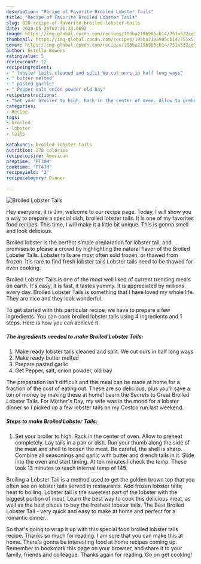 ```yaml
---
description: "Recipe of Favorite Broiled Lobster Tails"
title: "Recipe of Favorite Broiled Lobster Tails"
slug: 828-recipe-of-favorite-broiled-lobster-tails
date: 2020-05-26T02:31:33.069Z
image: https://img-global.cpcdn.com/recipes/195ba2196905cb14/751x532cq70/broiled-lobster-tails-recipe-main-photo.jpg
thumbnail: https://img-global.cpcdn.com/recipes/195ba2196905cb14/751x532cq70/broiled-lobster-tails-recipe-main-photo.jpg
cover: https://img-global.cpcdn.com/recipes/195ba2196905cb14/751x532cq70/broiled-lobster-tails-recipe-main-photo.jpg
author: Estella Bowers
ratingvalue: 5
reviewcount: 12
recipeingredient:
- " lobster tails cleaned and split We cut ours in half long ways"
- " butter melted"
- " pasted garlic"
- " Pepper salt onion powder old bay"
recipeinstructions:
- "Set your broiler to high. Rack in the center of oven. Allow to preheat completely. Lay tails in a pan or dish. Run your thumb along the side of the meat and shell to loosen the meat. Be careful, the shell is sharp. Combine all seasonings and garlic with butter and drench tails in it. Slide into the oven and start timing. At ten minutes I check the temp. These took 13 minutes to reach internal temp of 145."
categories:
- Recipe
tags:
- broiled
- lobster
- tails

katakunci: broiled lobster tails 
nutrition: 278 calories
recipecuisine: American
preptime: "PT30M"
cooktime: "PT47M"
recipeyield: "2"
recipecategory: Dinner

---
```



![Broiled Lobster Tails](https://img-global.cpcdn.com/recipes/195ba2196905cb14/751x532cq70/broiled-lobster-tails-recipe-main-photo.jpg)

Hey everyone, it is Jim, welcome to our recipe page. Today, I will show you a way to prepare a special dish, broiled lobster tails. It is one of my favorites food recipes. This time, I will make it a little bit unique. This is gonna smell and look delicious.

Broiled lobster is the perfect simple preparation for lobster tail, and promises to please a crowd by highlighting the natural flavor of the Broiled Lobster Tails. Lobster tails are most often sold frozen, or thawed from frozen. It&#39;s rare to find fresh lobster tails Lobster tails need to be thawed for even cooking.

Broiled Lobster Tails is one of the most well liked of current trending meals on earth. It's easy, it is fast, it tastes yummy. It is appreciated by millions every day. Broiled Lobster Tails is something that I have loved my whole life. They are nice and they look wonderful.


To get started with this particular recipe, we have to prepare a few ingredients. You can cook broiled lobster tails using 4 ingredients and 1 steps. Here is how you can achieve it.

<!--inarticleads1-->

##### The ingredients needed to make Broiled Lobster Tails:

1. Make ready  lobster tails cleaned and split. We cut ours in half long ways
1. Make ready  butter melted
1. Prepare  pasted garlic
1. Get  Pepper, salt, onion powder, old bay


The preparation isn&#39;t difficult and this meal can be made at home for a fraction of the cost of eating out. These are so delicious, plus you&#39;ll save a ton of money by making these at home! Learn the Secrets to Great Broiled Lobster Tails. For Mother&#39;s Day, my wife was in the mood for a lobster dinner so I picked up a few lobster tails on my Costco run last weekend. 

<!--inarticleads2-->

##### Steps to make Broiled Lobster Tails:

1. Set your broiler to high. Rack in the center of oven. Allow to preheat completely. Lay tails in a pan or dish. Run your thumb along the side of the meat and shell to loosen the meat. Be careful, the shell is sharp. Combine all seasonings and garlic with butter and drench tails in it. Slide into the oven and start timing. At ten minutes I check the temp. These took 13 minutes to reach internal temp of 145.


Broiling a Lobster Tail is a method used to get the golden brown top that you often see on lobster tails served in restaurants. Add frozen lobster tails; heat to boiling. Lobster tail is the sweetest part of the lobster with the biggest portion of meat. Learn the best way to cook this delicious meat, as well as the best places to buy the freshest lobster tails. The Best Broiled Lobster Tail - very quick and easy to make at home and perfect for a romantic dinner. 

So that's going to wrap it up with this special food broiled lobster tails recipe. Thanks so much for reading. I am sure that you can make this at home. There's gonna be interesting food at home recipes coming up. Remember to bookmark this page on your browser, and share it to your family, friends and colleague. Thanks again for reading. Go on get cooking!

